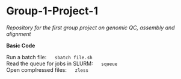 # Group-1-Project-1
*Repository for the first group project on genomic QC, assembly and alignment*

**Basic Code**

Run a batch file: &ensp; <code> sbatch file.sh </code></pre>
<br />
Read the queue for jobs in SLURM: &ensp; <code> squeue </code></pre>
<br />
Open complressed files: &ensp; <code> zless </code></pre>
